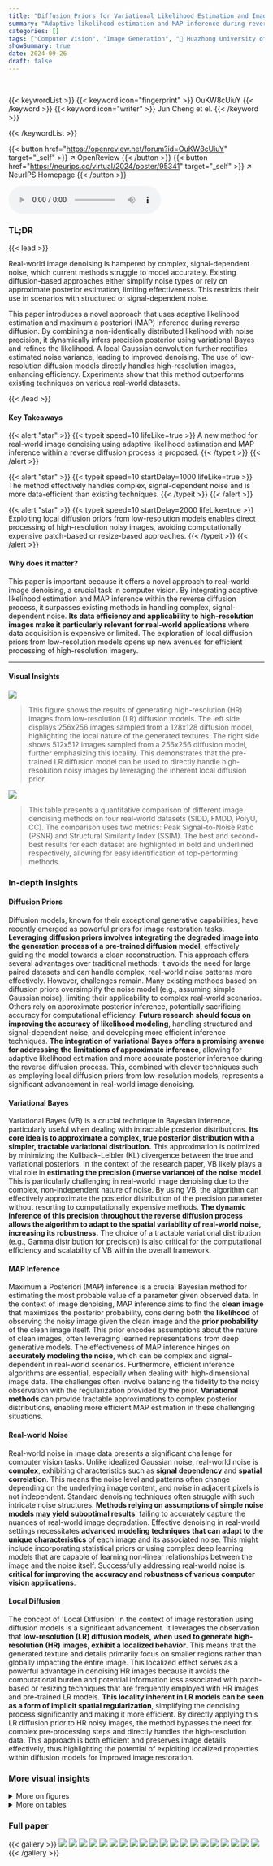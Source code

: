 ```yaml
---
title: "Diffusion Priors for Variational Likelihood Estimation and Image Denoising"
summary: "Adaptive likelihood estimation and MAP inference during reverse diffusion tackles real-world image noise."
categories: []
tags: ["Computer Vision", "Image Generation", "🏢 Huazhong University of Science and Technology",]
showSummary: true
date: 2024-09-26
draft: false
---
```


<br>

{{< keywordList >}}
{{< keyword icon="fingerprint" >}} OuKW8cUiuY {{< /keyword >}}
{{< keyword icon="writer" >}} Jun Cheng et el. {{< /keyword >}}
 
{{< /keywordList >}}

{{< button href="https://openreview.net/forum?id=OuKW8cUiuY" target="_self" >}}
↗ OpenReview
{{< /button >}}
{{< button href="https://neurips.cc/virtual/2024/poster/95341" target="_self" >}}
↗ NeurIPS Homepage
{{< /button >}}


<audio controls>
    <source src="https://ai-paper-reviewer.com/OuKW8cUiuY/podcast.wav" type="audio/wav">
    Your browser does not support the audio element.
</audio>


### TL;DR


{{< lead >}}

Real-world image denoising is hampered by complex, signal-dependent noise, which current methods struggle to model accurately.  Existing diffusion-based approaches either simplify noise types or rely on approximate posterior estimation, limiting effectiveness.  This restricts their use in scenarios with structured or signal-dependent noise.

This paper introduces a novel approach that uses adaptive likelihood estimation and maximum a posteriori (MAP) inference during reverse diffusion. By combining a non-identically distributed likelihood with noise precision, it dynamically infers precision posterior using variational Bayes and refines the likelihood.  A local Gaussian convolution further rectifies estimated noise variance, leading to improved denoising.  The use of low-resolution diffusion models directly handles high-resolution images, enhancing efficiency. Experiments show that this method outperforms existing techniques on various real-world datasets.

{{< /lead >}}


#### Key Takeaways

{{< alert "star" >}}
{{< typeit speed=10 lifeLike=true >}} A new method for real-world image denoising using adaptive likelihood estimation and MAP inference within a reverse diffusion process is proposed. {{< /typeit >}}
{{< /alert >}}

{{< alert "star" >}}
{{< typeit speed=10 startDelay=1000 lifeLike=true >}} The method effectively handles complex, signal-dependent noise and is more data-efficient than existing techniques. {{< /typeit >}}
{{< /alert >}}

{{< alert "star" >}}
{{< typeit speed=10 startDelay=2000 lifeLike=true >}} Exploiting local diffusion priors from low-resolution models enables direct processing of high-resolution noisy images, avoiding computationally expensive patch-based or resize-based approaches. {{< /typeit >}}
{{< /alert >}}

#### Why does it matter?
This paper is important because it offers a novel approach to real-world image denoising, a crucial task in computer vision.  By integrating adaptive likelihood estimation and MAP inference within the reverse diffusion process, it surpasses existing methods in handling complex, signal-dependent noise.  **Its data efficiency and applicability to high-resolution images make it particularly relevant for real-world applications** where data acquisition is expensive or limited. The exploration of local diffusion priors from low-resolution models opens up new avenues for efficient processing of high-resolution imagery.

------
#### Visual Insights



![](https://ai-paper-reviewer.com/OuKW8cUiuY/figures_5_1.jpg)

> This figure shows the results of generating high-resolution (HR) images from low-resolution (LR) diffusion models.  The left side displays 256x256 images sampled from a 128x128 diffusion model, highlighting the local nature of the generated textures. The right side shows 512x512 images sampled from a 256x256 diffusion model, further emphasizing this locality. This demonstrates that the pre-trained LR diffusion model can be used to directly handle high-resolution noisy images by leveraging the inherent local diffusion prior.





![](https://ai-paper-reviewer.com/OuKW8cUiuY/tables_7_1.jpg)

> This table presents a quantitative comparison of different image denoising methods on four real-world datasets (SIDD, FMDD, PolyU, CC).  The comparison uses two metrics: Peak Signal-to-Noise Ratio (PSNR) and Structural Similarity Index (SSIM).  The best and second-best results for each dataset are highlighted in bold and underlined respectively, allowing for easy identification of top-performing methods.





### In-depth insights


#### Diffusion Priors
Diffusion models, known for their exceptional generative capabilities, have recently emerged as powerful priors for image restoration tasks.  **Leveraging diffusion priors involves integrating the degraded image into the generation process of a pre-trained diffusion model**, effectively guiding the model towards a clean reconstruction.  This approach offers several advantages over traditional methods: it avoids the need for large paired datasets and can handle complex, real-world noise patterns more effectively. However, challenges remain.  Many existing methods based on diffusion priors oversimplify the noise model (e.g., assuming simple Gaussian noise), limiting their applicability to complex real-world scenarios. Others rely on approximate posterior inference, potentially sacrificing accuracy for computational efficiency.  **Future research should focus on improving the accuracy of likelihood modeling**, handling structured and signal-dependent noise, and developing more efficient inference techniques.  **The integration of variational Bayes offers a promising avenue for addressing the limitations of approximate inference**, allowing for adaptive likelihood estimation and more accurate posterior inference during the reverse diffusion process. This, combined with clever techniques such as employing local diffusion priors from low-resolution models, represents a significant advancement in real-world image denoising.

#### Variational Bayes
Variational Bayes (VB) is a crucial technique in Bayesian inference, particularly useful when dealing with intractable posterior distributions.  **Its core idea is to approximate a complex, true posterior distribution with a simpler, tractable variational distribution.** This approximation is optimized by minimizing the Kullback-Leibler (KL) divergence between the true and variational posteriors.  In the context of the research paper, VB likely plays a vital role in **estimating the precision (inverse variance) of the noise model.** This is particularly challenging in real-world image denoising due to the complex, non-independent nature of noise.  By using VB, the algorithm can effectively approximate the posterior distribution of the precision parameter without resorting to computationally expensive methods. **The dynamic inference of this precision throughout the reverse diffusion process allows the algorithm to adapt to the spatial variability of real-world noise, increasing its robustness.**  The choice of a tractable variational distribution (e.g., Gamma distribution for precision) is also critical for the computational efficiency and scalability of VB within the overall framework.

#### MAP Inference
Maximum a Posteriori (MAP) inference is a crucial Bayesian method for estimating the most probable value of a parameter given observed data.  In the context of image denoising, MAP inference aims to find the **clean image** that maximizes the posterior probability, considering both the **likelihood** of observing the noisy image given the clean image and the **prior probability** of the clean image itself.  This prior encodes assumptions about the nature of clean images, often leveraging learned representations from deep generative models. The effectiveness of MAP inference hinges on **accurately modeling the noise**, which can be complex and signal-dependent in real-world scenarios.  Furthermore, efficient inference algorithms are essential, especially when dealing with high-dimensional image data. The challenges often involve balancing the fidelity to the noisy observation with the regularization provided by the prior. **Variational methods** can provide tractable approximations to complex posterior distributions, enabling more efficient MAP estimation in these challenging situations.

#### Real-world Noise
Real-world noise in image data presents a significant challenge for computer vision tasks.  Unlike idealized Gaussian noise, real-world noise is **complex**, exhibiting characteristics such as **signal dependency** and **spatial correlation**.  This means the noise level and patterns often change depending on the underlying image content, and noise in adjacent pixels is not independent. Standard denoising techniques often struggle with such intricate noise structures.  **Methods relying on assumptions of simple noise models may yield suboptimal results**, failing to accurately capture the nuances of real-world image degradation. Effective denoising in real-world settings necessitates **advanced modeling techniques that can adapt to the unique characteristics** of each image and its associated noise. This might include incorporating statistical priors or using complex deep learning models that are capable of learning non-linear relationships between the image and the noise itself.  Successfully addressing real-world noise is **critical for improving the accuracy and robustness of various computer vision applications**.

#### Local Diffusion
The concept of 'Local Diffusion' in the context of image restoration using diffusion models is a significant advancement.  It leverages the observation that **low-resolution (LR) diffusion models, when used to generate high-resolution (HR) images, exhibit a localized behavior**. This means that the generated texture and details primarily focus on smaller regions rather than globally impacting the entire image. This localized effect serves as a powerful advantage in denoising HR images because it avoids the computational burden and potential information loss associated with patch-based or resizing techniques that are frequently employed with HR images and pre-trained LR models.  **This locality inherent in LR models can be seen as a form of implicit spatial regularization**, simplifying the denoising process significantly and making it more efficient.  By directly applying this LR diffusion prior to HR noisy images, the method bypasses the need for complex pre-processing steps and directly handles the high-resolution data.  This approach is both efficient and preserves image details effectively, thus highlighting the potential of exploiting localized properties within diffusion models for improved image restoration.


### More visual insights

<details>
<summary>More on figures
</summary>


![](https://ai-paper-reviewer.com/OuKW8cUiuY/figures_7_1.jpg)

> This figure shows a visual comparison of different denoising methods applied to images from the SIDD validation dataset.  The results demonstrate the visual quality of denoising using several different methods.  The denoised images are compared to the ground truth (GT) images to illustrate the performance of each method.  It is a visual representation of the quantitative results reported in Table 2 of the paper.


![](https://ai-paper-reviewer.com/OuKW8cUiuY/figures_7_2.jpg)

> This figure compares the visual results of different denoising methods on the SIDD validation dataset.  It shows a section of a noisy image alongside the results obtained by several methods: DIP, Self2Self, PD-denoising, ZS-N2N, ScoreDVI, GDP, DR2, DDRM, APBSN, and the proposed method.  The comparison allows for a visual assessment of the effectiveness of each method in removing noise while preserving image details and textures.  The ground truth (GT) image is also included for reference.


![](https://ai-paper-reviewer.com/OuKW8cUiuY/figures_8_1.jpg)

> This figure consists of two subfigures. Subfigure (a) shows visual results of the estimated noise variance β₀/α₀. The brighter the color is, the larger the value of β₀/α₀ will be, representing higher noise variance. Subfigure (b) shows the relationship between PSNR and the average β₀/α₀ over the entire SIDD dataset. It demonstrates an inverse correlation; images with higher average β₀/α₀ tend to have lower PSNR values.


![](https://ai-paper-reviewer.com/OuKW8cUiuY/figures_14_1.jpg)

> This figure shows a visual comparison of different denoising methods applied to images from the SIDD validation dataset.  It provides a qualitative assessment of the results by visually comparing the denoised images produced by different methods against the ground truth. This allows for a direct visual comparison of the effectiveness of different techniques in removing noise from real-world images.


![](https://ai-paper-reviewer.com/OuKW8cUiuY/figures_15_1.jpg)

> This figure shows a visual comparison of different denoising methods applied to a real-world image from the PolyU dataset.  The image depicts a close-up of some electronic components and wires.  It highlights the differences in denoising performance across various methods, including the proposed approach, showing improvements in noise reduction and detail preservation.  The comparison visually demonstrates that the proposed approach performs superior denoising while preserving image details.


![](https://ai-paper-reviewer.com/OuKW8cUiuY/figures_15_2.jpg)

> This figure shows the visual comparison of different denoising methods on the FMDD dataset. The methods compared include Noisy (original noisy image), PD, ZS-N2N, DDRM, ScoreDVI, APBSN, Self2Self, GDP, Ours (the proposed method), and GT (ground truth). The zoomed-in section highlights the differences in detail preservation and noise removal between the methods.  The figure demonstrates the superior performance of the proposed method in restoring fine details and reducing noise effectively compared to other existing methods. 


![](https://ai-paper-reviewer.com/OuKW8cUiuY/figures_15_3.jpg)

> This figure compares different image denoising methods on the PolyU dataset, showing visual results and PSNR/SSIM values for each method.  The methods compared include: PD-denoising, APBSN, DR2, Self2Self, ZS-N2N, GDP, DDRM, ScoreDVI, and the proposed method. The figure highlights the visual quality differences between methods and shows that the proposed method achieves the highest PSNR/SSIM scores.


![](https://ai-paper-reviewer.com/OuKW8cUiuY/figures_15_4.jpg)

> This figure compares the denoising results of different methods on Bernoulli noise with p=0.2.  It shows two example images and their denoised versions using ZS-N2N and the proposed method, along with the ground truth. The figure visually demonstrates the effectiveness of the proposed method in reducing noise while preserving image details and textures, especially compared to ZS-N2N which leaves noticeable artifacts.


</details>




<details>
<summary>More on tables
</summary>


![](https://ai-paper-reviewer.com/OuKW8cUiuY/tables_8_1.jpg)
> This table presents the ablation study results on two key components of the proposed method: adaptive likelihood estimation (ALE) and local Gaussian convolution. It shows the performance improvement when each component is added, and further improvement when both are combined. The performance is measured using PSNR/SSIM on four real-world image denoising datasets (SIDD, FMDD, PolyU, and CC).

![](https://ai-paper-reviewer.com/OuKW8cUiuY/tables_8_2.jpg)
> This table shows the impact of the temperature parameter (γ) on the quantitative performance (PSNR/SSIM) of the proposed method for image denoising on the CC dataset.  It demonstrates the effect of varying the temperature on the balance between the diffusion prior and the likelihood during the reverse diffusion process.  The best performance is observed at γ = 1/5.

![](https://ai-paper-reviewer.com/OuKW8cUiuY/tables_8_3.jpg)
> This table shows the ablation study of the hyperparameters β (beta) and s (scale) used in the adaptive likelihood estimation.  β controls the prior precision for noise, while s is the scale parameter for the local Gaussian convolution used to rectify the estimated noise variance. The results (PSNR/SSIM) for different values of β and s are presented for the CC dataset, showing how these parameters affect the denoising performance.

![](https://ai-paper-reviewer.com/OuKW8cUiuY/tables_8_4.jpg)
> This table shows the performance of the proposed method using different resolutions for pre-trained diffusion models. The results are presented in terms of PSNR and SSIM for four different datasets: SIDD, CC, PolyU, and FMDD.  It demonstrates the effect of matching the resolution of the pre-trained diffusion model to the resolution of the test images.

![](https://ai-paper-reviewer.com/OuKW8cUiuY/tables_9_1.jpg)
> This table shows a comparison of the quantitative performance (PSNR/SSIM) between the proposed method and ZS-N2N on removing two types of non-Gaussian synthetic noise: Poisson noise (λ = 30) and Bernoulli noise (p = 0.2).  The comparison is done using two standard image datasets: CBSD68 and Kodak.  The results demonstrate the performance of the proposed method against ZS-N2N in handling non-Gaussian noise.

![](https://ai-paper-reviewer.com/OuKW8cUiuY/tables_9_2.jpg)
> This table presents a quantitative comparison of image demosaicing results obtained using two different methods: DDRM and the proposed method. The comparison is done on two datasets: Set14 and CBSD68. The metrics used are PSNR and SSIM.  The results show that the proposed method outperforms DDRM on both datasets in terms of both PSNR and SSIM.

![](https://ai-paper-reviewer.com/OuKW8cUiuY/tables_9_3.jpg)
> This table presents the quantitative performance (PSNR/SSIM) of the proposed method on two datasets (SIDD Val and CC) using different numbers of sampling steps in the reverse diffusion process (1000, 500, and 250).  The results demonstrate the impact of the number of diffusion steps on the denoising performance, showing a decrease in performance with fewer steps. This highlights the importance of using a sufficient number of steps for optimal denoising results.

</details>




### Full paper

{{< gallery >}}
<img src="https://ai-paper-reviewer.com/OuKW8cUiuY/1.png" class="grid-w50 md:grid-w33 xl:grid-w25" />
<img src="https://ai-paper-reviewer.com/OuKW8cUiuY/2.png" class="grid-w50 md:grid-w33 xl:grid-w25" />
<img src="https://ai-paper-reviewer.com/OuKW8cUiuY/3.png" class="grid-w50 md:grid-w33 xl:grid-w25" />
<img src="https://ai-paper-reviewer.com/OuKW8cUiuY/4.png" class="grid-w50 md:grid-w33 xl:grid-w25" />
<img src="https://ai-paper-reviewer.com/OuKW8cUiuY/5.png" class="grid-w50 md:grid-w33 xl:grid-w25" />
<img src="https://ai-paper-reviewer.com/OuKW8cUiuY/6.png" class="grid-w50 md:grid-w33 xl:grid-w25" />
<img src="https://ai-paper-reviewer.com/OuKW8cUiuY/7.png" class="grid-w50 md:grid-w33 xl:grid-w25" />
<img src="https://ai-paper-reviewer.com/OuKW8cUiuY/8.png" class="grid-w50 md:grid-w33 xl:grid-w25" />
<img src="https://ai-paper-reviewer.com/OuKW8cUiuY/9.png" class="grid-w50 md:grid-w33 xl:grid-w25" />
<img src="https://ai-paper-reviewer.com/OuKW8cUiuY/10.png" class="grid-w50 md:grid-w33 xl:grid-w25" />
<img src="https://ai-paper-reviewer.com/OuKW8cUiuY/11.png" class="grid-w50 md:grid-w33 xl:grid-w25" />
<img src="https://ai-paper-reviewer.com/OuKW8cUiuY/12.png" class="grid-w50 md:grid-w33 xl:grid-w25" />
<img src="https://ai-paper-reviewer.com/OuKW8cUiuY/13.png" class="grid-w50 md:grid-w33 xl:grid-w25" />
<img src="https://ai-paper-reviewer.com/OuKW8cUiuY/14.png" class="grid-w50 md:grid-w33 xl:grid-w25" />
<img src="https://ai-paper-reviewer.com/OuKW8cUiuY/15.png" class="grid-w50 md:grid-w33 xl:grid-w25" />
<img src="https://ai-paper-reviewer.com/OuKW8cUiuY/16.png" class="grid-w50 md:grid-w33 xl:grid-w25" />
<img src="https://ai-paper-reviewer.com/OuKW8cUiuY/17.png" class="grid-w50 md:grid-w33 xl:grid-w25" />
<img src="https://ai-paper-reviewer.com/OuKW8cUiuY/18.png" class="grid-w50 md:grid-w33 xl:grid-w25" />
<img src="https://ai-paper-reviewer.com/OuKW8cUiuY/19.png" class="grid-w50 md:grid-w33 xl:grid-w25" />
<img src="https://ai-paper-reviewer.com/OuKW8cUiuY/20.png" class="grid-w50 md:grid-w33 xl:grid-w25" />
{{< /gallery >}}